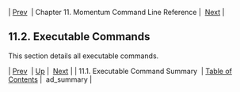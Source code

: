| [Prev](exe.summary_table)  | Chapter 11. Momentum Command Line Reference |  [Next](executable.ad_summary.php) |

## 11.2. Executable Commands

This section details all executable commands.

| [Prev](exe.summary_table)  | [Up](exe.php) |  [Next](executable.ad_summary.php) |
| 11.1. Executable Command Summary  | [Table of Contents](index) |  ad_summary |
